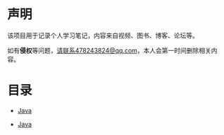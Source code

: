 # 声明

该项目用于记录个人学习笔记，内容来自视频、图书、博客、论坛等。

如有**侵权**等问题，请联系478243824@qq.com，本人会第一时间删除相关内容。

# 目录



* [Java](https://master-he.github.io/#/study/Java/README.md)

* [Java](study/Java/README.md)
